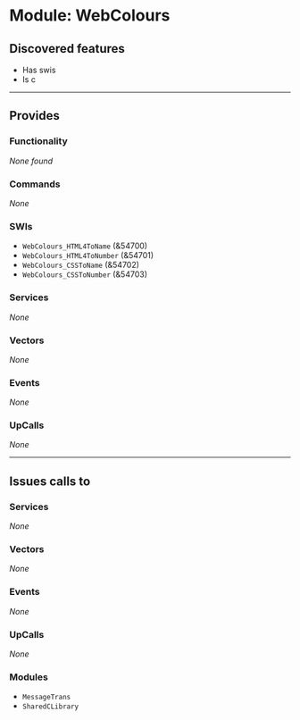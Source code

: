 # Module: WebColours

## Discovered features


* Has swis
* Is c

---

## Provides

### Functionality


*None found*

### Commands


*None*


### SWIs


* `WebColours_HTML4ToName` (&54700)
* `WebColours_HTML4ToNumber` (&54701)
* `WebColours_CSSToName` (&54702)
* `WebColours_CSSToNumber` (&54703)


### Services


*None*


### Vectors


*None*


### Events


*None*


### UpCalls


*None*


---

## Issues calls to

### Services


*None*


### Vectors


*None*


### Events


*None*


### UpCalls


*None*


### Modules


* `MessageTrans`
* `SharedCLibrary`



